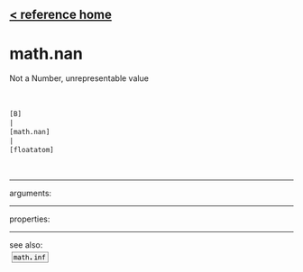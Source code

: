 [< reference home](ceammc_lib.html)
---

# math.nan


Not a Number, unrepresentable value

```


[B]
|
[math.nan]
|
[floatatom]

            
```

---
arguments:


---
properties:


---
see also:<br>
[![math.inf](img/object_math.inf.png)](math.inf.html)
